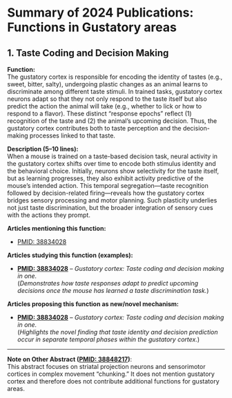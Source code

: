# Summary of 2024 Publications: Functions in Gustatory areas   

## 1. **Taste Coding and Decision Making**

**Function:**  
The gustatory cortex is responsible for encoding the identity of tastes (e.g., sweet, bitter, salty), undergoing plastic changes as an animal learns to discriminate among different taste stimuli. In trained tasks, gustatory cortex neurons adapt so that they not only respond to the taste itself but also predict the action the animal will take (e.g., whether to lick or how to respond to a flavor). These distinct “response epochs” reflect (1) recognition of the taste and (2) the animal’s upcoming decision. Thus, the gustatory cortex contributes both to taste perception and the decision-making processes linked to that taste.

**Description (5–10 lines):**  
When a mouse is trained on a taste-based decision task, neural activity in the gustatory cortex shifts over time to encode both stimulus identity and the behavioral choice. Initially, neurons show selectivity for the taste itself, but as learning progresses, they also exhibit activity predictive of the mouse’s intended action. This temporal segregation—taste recognition followed by decision-related firing—reveals how the gustatory cortex bridges sensory processing and motor planning. Such plasticity underlies not just taste discrimination, but the broader integration of sensory cues with the actions they prompt.

**Articles mentioning this function:**  
- [PMID: 38834028](https://pubmed.ncbi.nlm.nih.gov/38834028/)

**Articles studying this function (examples):**  
- [**PMID: 38834028**](https://pubmed.ncbi.nlm.nih.gov/38834028/) – *Gustatory cortex: Taste coding and decision making in one.*  
  (*Demonstrates how taste responses adapt to predict upcoming decisions once the mouse has learned a taste discrimination task.*)

**Articles proposing this function as new/novel mechanism:**  
- [**PMID: 38834028**](https://pubmed.ncbi.nlm.nih.gov/38834028/) – *Gustatory cortex: Taste coding and decision making in one.*  
  (*Highlights the novel finding that taste identity and decision prediction occur in separate temporal phases within the gustatory cortex.*)

---

**Note on Other Abstract ([PMID: 38848217](https://pubmed.ncbi.nlm.nih.gov/38848217/))**:  
This abstract focuses on striatal projection neurons and sensorimotor cortices in complex movement “chunking.” It does not mention gustatory cortex and therefore does not contribute additional functions for gustatory areas.
